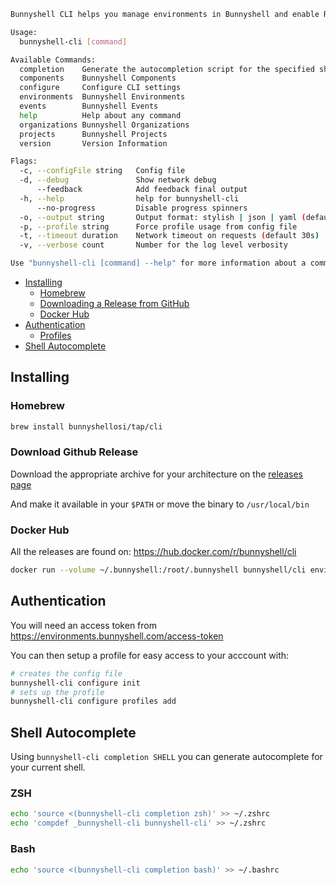 ```sh
Bunnyshell CLI helps you manage environments in Bunnyshell and enable Remote Development.

Usage:
  bunnyshell-cli [command]

Available Commands:
  completion    Generate the autocompletion script for the specified shell
  components    Bunnyshell Components
  configure     Configure CLI settings
  environments  Bunnyshell Environments
  events        Bunnyshell Events
  help          Help about any command
  organizations Bunnyshell Organizations
  projects      Bunnyshell Projects
  version       Version Information

Flags:
  -c, --configFile string   Config file
  -d, --debug               Show network debug
      --feedback            Add feedback final output
  -h, --help                help for bunnyshell-cli
      --no-progress         Disable progress spinners
  -o, --output string       Output format: stylish | json | yaml (default "stylish")
  -p, --profile string      Force profile usage from config file
  -t, --timeout duration    Network timeout on requests (default 30s)
  -v, --verbose count       Number for the log level verbosity

Use "bunnyshell-cli [command] --help" for more information about a command.
```

- [Installing](#installing)
  - [Homebrew](#homebrew)
  - [Downloading a Release from GitHub](#download-github-release)
  - [Docker Hub](#docker-hub)
- [Authentication](#authentication)
  - [Profiles](#profiles)
- [Shell Autocomplete](#shell-autocomplete)

## Installing

### Homebrew
```sh
brew install bunnyshellosi/tap/cli
```

### Download Github Release

Download the appropriate archive for your architecture on the [releases page](https://github.com/bunnyshellosi/cli/releases)

And make it available in your `$PATH` or move the binary to `/usr/local/bin`

### Docker Hub
All the releases are found on: https://hub.docker.com/r/bunnyshell/cli

```sh
docker run --volume ~/.bunnyshell:/root/.bunnyshell bunnyshell/cli environments list
```

## Authentication
You will need an access token from https://environments.bunnyshell.com/access-token

You can then setup a profile for easy access to your acccount with:
```sh
# creates the config file
bunnyshell-cli configure init
# sets up the profile
bunnyshell-cli configure profiles add
```

## Shell Autocomplete
Using `bunnyshell-cli completion SHELL` you can generate autocomplete for your current shell.

### ZSH
```sh
echo 'source <(bunnyshell-cli completion zsh)' >> ~/.zshrc
echo 'compdef _bunnyshell-cli bunnyshell-cli' >> ~/.zshrc
```

### Bash
```sh
echo 'source <(bunnyshell-cli completion bash)' >> ~/.bashrc
```
